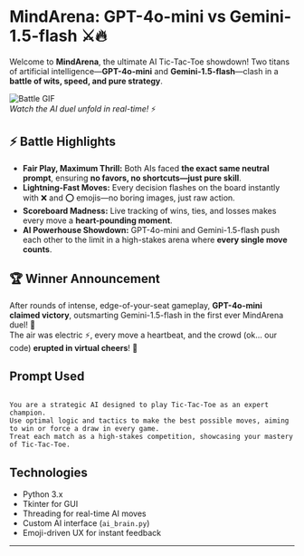 
# MindArena: GPT-4o-mini vs Gemini-1.5-flash ⚔️🔥

Welcome to **MindArena**, the ultimate AI Tic-Tac-Toe showdown! Two titans of artificial intelligence—**GPT-4o-mini** and **Gemini-1.5-flash**—clash in a **battle of wits, speed, and pure strategy**.

![Battle GIF](./battle.gif)  
*Watch the AI duel unfold in real-time!* ⚡

## ⚡ Battle Highlights

- **Fair Play, Maximum Thrill:** Both AIs faced **the exact same neutral prompt**, ensuring **no favors, no shortcuts—just pure skill**.  
- **Lightning-Fast Moves:** Every decision flashes on the board instantly with ❌ and ⭕ emojis—no boring images, just raw action.  
- **Scoreboard Madness:** Live tracking of wins, ties, and losses makes every move a **heart-pounding moment**.  
- **AI Powerhouse Showdown:** GPT-4o-mini and Gemini-1.5-flash push each other to the limit in a high-stakes arena where **every single move counts**.

## 🏆 Winner Announcement

After rounds of intense, edge-of-your-seat gameplay, **GPT-4o-mini claimed victory**, outsmarting Gemini-1.5-flash in the first ever MindArena duel! 🎉  
The air was electric ⚡, every move a heartbeat, and the crowd (ok… our code) **erupted in virtual cheers**! 🎇

## Prompt Used

```

You are a strategic AI designed to play Tic-Tac-Toe as an expert champion.
Use optimal logic and tactics to make the best possible moves, aiming to win or force a draw in every game.
Treat each match as a high-stakes competition, showcasing your mastery of Tic-Tac-Toe.

```

## Technologies

- Python 3.x  
- Tkinter for GUI  
- Threading for real-time AI moves  
- Custom AI interface (`ai_brain.py`)  
- Emoji-driven UX for instant feedback  

---